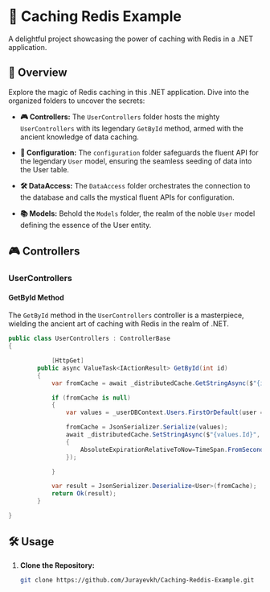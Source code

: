 # 🚀 Caching Redis Example

A delightful project showcasing the power of caching with Redis in a .NET application.

## 🌟 Overview

Explore the magic of Redis caching in this .NET application. Dive into the organized folders to uncover the secrets:

- **🎮 Controllers:** The `UserControllers` folder hosts the mighty `UserControllers` with its legendary `GetById` method, armed with the ancient knowledge of data caching.

- **🧰 Configuration:** The `configuration` folder safeguards the fluent API for the legendary `User` model, ensuring the seamless seeding of data into the User table.

- **🛠️ DataAccess:** The `DataAccess` folder orchestrates the connection to the database and calls the mystical fluent APIs for configuration.

- **📚 Models:** Behold the `Models` folder, the realm of the noble `User` model defining the essence of the User entity.

## 🎮 Controllers

### UserControllers

#### GetById Method

The `GetById` method in the `UserControllers` controller is a masterpiece, wielding the ancient art of caching with Redis in the realm of .NET.

```csharp
public class UserControllers : ControllerBase
{

            [HttpGet]
        public async ValueTask<IActionResult> GetById(int id)
        {
            var fromCache = await _distributedCache.GetStringAsync($"{id}");

            if (fromCache is null)
            {
                var values = _userDBContext.Users.FirstOrDefault(user => user.Id == id);

                fromCache = JsonSerializer.Serialize(values);
                await _distributedCache.SetStringAsync($"{values.Id}", fromCache,new DistributedCacheEntryOptions()
                {
                    AbsoluteExpirationRelativeToNow=TimeSpan.FromSeconds(60)
                });

            }

            var result = JsonSerializer.Deserialize<User>(fromCache);
            return Ok(result);
        }

}
```

## 🛠️ Usage

1. **Clone the Repository:**
   ```bash
   git clone https://github.com/Jurayevkh/Caching-Reddis-Example.git
